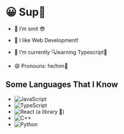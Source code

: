 # 😀 Sup👋
- 👋 I’m smit 😎
  
- 👀 I like Web Development!
  
- 🌱 I’m currently 🔍learning Typescript🫡
  
- 😄 Pronouns: he/him🗿

## Some Languages That I Know

- ![JavaScript](https://img.shields.io/badge/-JavaScript-F7DF1E?logo=javascript&logoColor=black&style=flat)
- ![TypeScript](https://img.shields.io/badge/-TypeScript-3178C6?logo=typescript&logoColor=white&style=flat)
- ![React](https://img.shields.io/badge/-React-61DAFB?logo=react&logoColor=black&style=flat) (a library 🤪)
- ![C++](https://img.shields.io/badge/-C%2B%2B-00599C?logo=c%2B%2B&logoColor=white&style=flat)
- ![Python](https://img.shields.io/badge/-Python-3776AB?logo=python&logoColor=white&style=flat)



